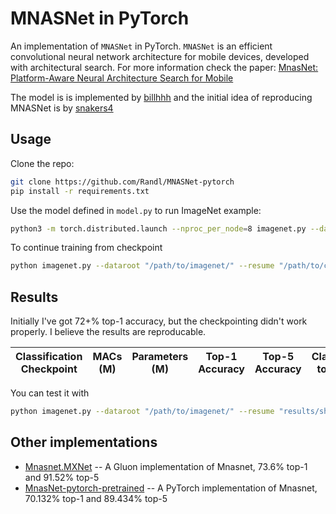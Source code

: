 # MNASNet in PyTorch

An implementation of `MNASNet` in PyTorch. `MNASNet` is an efficient
convolutional neural network architecture for mobile devices,
developed with architectural search. For more information check the paper:
[MnasNet: Platform-Aware Neural Architecture Search for Mobile](https://arxiv.org/abs/1807.11626)

The model is is implemented by
[billhhh](https://github.com/billhhh/MnasNet-pytorch-pretrained)
and the initial idea of reproducing MNASNet is by
[snakers4](https://github.com/snakers4/mnasnet-pytorch)

## Usage

Clone the repo:
```bash
git clone https://github.com/Randl/MNASNet-pytorch
pip install -r requirements.txt
```

Use the model defined in `model.py` to run ImageNet example:
```bash
python3 -m torch.distributed.launch --nproc_per_node=8 imagenet.py --dataroot "/path/to/imagenet/" --warmup 5 --sched cosine -lr 0.2 -b 128 -d 5e-5 --world-size 8 --seed 42
```

To continue training from checkpoint
```bash
python imagenet.py --dataroot "/path/to/imagenet/" --resume "/path/to/checkpoint/folder"
```
## Results
Initially I've got 72+% top-1 accuracy, but the checkpointing didn't
work properly. I believe the results are reproducable.

|Classification Checkpoint| MACs (M)   | Parameters (M)| Top-1 Accuracy| Top-5 Accuracy|  Claimed top-1|  Claimed top-5|
|-------------------------|------------|---------------|---------------|---------------|---------------|---------------|

You can test it with
```bash
python imagenet.py --dataroot "/path/to/imagenet/" --resume "results/shufflenet_v2_0.5/model_best.pth.tar" -e
```

## Other implementations

- [Mnasnet.MXNet](https://github.com/chinakook/Mnasnet.MXNet) --  A Gluon implementation of Mnasnet, 73.6% top-1 and 91.52% top-5
- [MnasNet-pytorch-pretrained](https://github.com/billhhh/MnasNet-pytorch-pretrained) --  A PyTorch implementation of Mnasnet, 70.132% top-1 and 89.434% top-5
